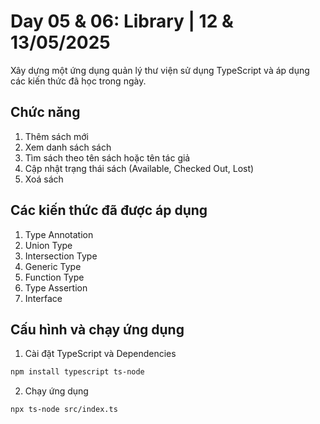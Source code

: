 # Day 05 & 06: Library | 12 & 13/05/2025

Xây dựng một ứng dụng quản lý thư viện sử dụng TypeScript và áp dụng các kiến thức đã học trong ngày.

## Chức năng
1. Thêm sách mới
2. Xem danh sách sách
3. Tìm sách theo tên sách hoặc tên tác giả
4. Cập nhật trạng thái sách (Available, Checked Out, Lost)
5. Xoá sách

## Các kiến thức đã được áp dụng
1. Type Annotation
2. Union Type
3. Intersection Type
4. Generic Type
5. Function Type
6. Type Assertion
7. Interface

## Cấu hình và chạy ứng dụng
1. Cài đặt TypeScript và Dependencies
```bash
npm install typescript ts-node
```

2. Chạy ứng dụng
```bash
npx ts-node src/index.ts
```